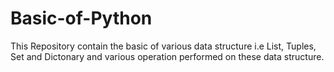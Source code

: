 # Basic-of-Python
This Repository contain the basic of  various data structure i.e List, Tuples, Set and Dictonary and various operation performed on these data structure.
